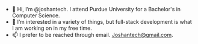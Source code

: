 - 👋 Hi, I’m @joshantech. I attend Purdue University for a Bachelor's in Computer Science.
- 👀 I’m interested in a variety of things, but full-stack development is what I am working on in my free time. 
- 📫 I prefer to be reached through email. Joshantech@gmail.com.

<!---
joshantech/joshantech is a ✨ special ✨ repository because its `README.md` (this file) appears on your GitHub profile.
You can click the Preview link to take a look at your changes.
--->
